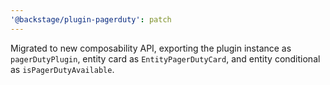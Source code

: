 ```yaml
---
'@backstage/plugin-pagerduty': patch
---
```


Migrated to new composability API, exporting the plugin instance as `pagerDutyPlugin`, entity card as `EntityPagerDutyCard`, and entity conditional as `isPagerDutyAvailable`.

